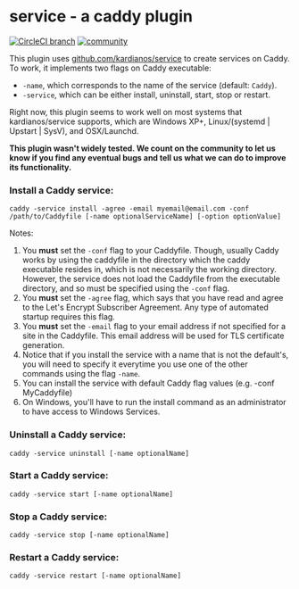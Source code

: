 # service - a caddy plugin

[![CircleCI branch](https://img.shields.io/circleci/project/github/hacdias/caddy-service/master.svg?style=flat-square)](https://circleci.com/gh/hacdias/caddy-service)
[![community](https://img.shields.io/badge/community-forum-ff69b4.svg?style=flat-square)](https://forum.caddyserver.com)

This plugin uses [github.com/kardianos/service](https://github.com/kardianos/service) to create services on Caddy. To work, it implements two flags on Caddy executable:

+ ```-name```, which corresponds to the name of the service (default: ```Caddy```).
+ ```-service```, which can be either install, uninstall, start, stop or restart.

Right now, this plugin seems to work well on most systems that kardianos/service supports, which are Windows XP+, Linux/(systemd | Upstart | SysV), and OSX/Launchd.

**This plugin wasn't widely tested. We count on the community to let us know if you find any eventual bugs and tell us what we can do to improve its functionality.**

### Install a Caddy service:

```
caddy -service install -agree -email myemail@email.com -conf /path/to/Caddyfile [-name optionalServiceName] [-option optionValue]
```

Notes:
1. You **must** set the `-conf` flag to your Caddyfile. Though, usually Caddy works by using the caddyfile in the directory which the caddy executable resides in, which is not necessarily the working directory. However, the service does not load the Caddyfile from the executable directory, and so must be specified using the `-conf` flag.
2. You **must** set the `-agree` flag, which says that you have read and agree to the Let's Encrypt Subscriber Agreement. Any type of automated startup requires this flag.
3. You **must** set the `-email` flag to your email address if not specified for a site in the Caddyfile. This email address will be used for TLS certificate generation.
4. Notice that if you install the service with a name that is not the default's, you will need to specify it everytime you use one of the other commands using the flag `-name`.
5. You can install the service with default Caddy flag values (e.g. -conf MyCaddyfile)
6. On Windows, you'll have to run the install command as an administrator to have access to Windows Services.



### Uninstall a Caddy service:

```
caddy -service uninstall [-name optionalName]
```

### Start a Caddy service:

```
caddy -service start [-name optionalName]
```

### Stop a Caddy service:

```
caddy -service stop [-name optionalName]
```

### Restart a Caddy service:

```
caddy -service restart [-name optionalName]
```
